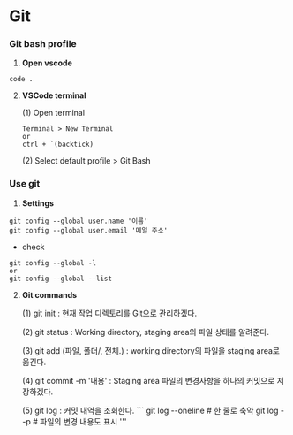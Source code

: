 # Git

### Git bash profile
1. **Open vscode**
``` Terminal
code .
```
2. **VSCode terminal**

    (1) Open terminal
    ```
    Terminal > New Terminal
    or
    ctrl + `(backtick)
    ```

    (2) Select default profile > Git Bash

### Use git
1. **Settings**
```
git config --global user.name '이름'
git config --global user.email '메일 주소'
```
    
* check

```
git config --global -l
or
git config --global --list
```

2. **Git commands**

    (1) git init : 현재 작업 디렉토리를 Git으로 관리하겠다.
    
    (2) git status : Working directory, staging area의 파일 상태를 알려준다.
    
    (3) git add (파일, 폴더/, 전체.) : working directory의 파일을 staging area로 옮긴다.
    
    (4) git commit -m '내용' : Staging area 파일의 변경사항을 하나의 커밋으로 저장하겠다.
    
    (5) git log : 커밋 내역을 조회한다.
        ```
        git log --oneline # 한 줄로 축약
        git log --p       # 파일의 변경 내용도 표시
        '''

